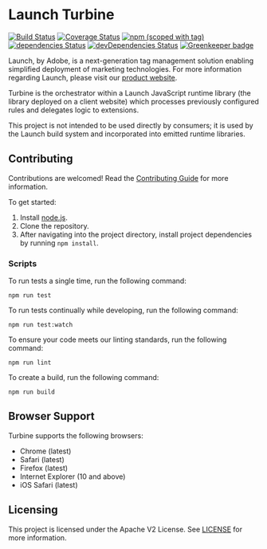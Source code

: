 # Launch Turbine

[![Build Status](https://travis-ci.org/Adobe-Marketing-Cloud/reactor-turbine.svg?branch=master)](https://travis-ci.org/Adobe-Marketing-Cloud/reactor-turbine)
[![Coverage Status](https://coveralls.io/repos/github/Adobe-Marketing-Cloud/reactor-turbine/badge.svg)](https://coveralls.io/github/Adobe-Marketing-Cloud/reactor-turbine)
[![npm (scoped with tag)](https://img.shields.io/npm/v/@adobe/reactor-turbine.svg?style=flat)](https://www.npmjs.com/package/@adobe/reactor-turbine)
[![dependencies Status](https://david-dm.org/Adobe-Marketing-Cloud/reactor-turbine/status.svg)](https://david-dm.org/Adobe-Marketing-Cloud/reactor-turbine)
[![devDependencies Status](https://david-dm.org/Adobe-Marketing-Cloud/reactor-turbine/dev-status.svg)](https://david-dm.org/Adobe-Marketing-Cloud/reactor-turbine?type=dev) [![Greenkeeper badge](https://badges.greenkeeper.io/adobe/reactor-turbine.svg)](https://greenkeeper.io/)

Launch, by Adobe, is a next-generation tag management solution enabling simplified deployment of marketing technologies. For more information regarding Launch, please visit our [product website](http://www.adobe.com/enterprise/cloud-platform/launch.html).

Turbine is the orchestrator within a Launch JavaScript runtime library (the library deployed on a client website) which processes previously configured rules and delegates logic to extensions.

This project is not intended to be used directly by consumers; it is used by the Launch build system and incorporated into emitted runtime libraries.

## Contributing

Contributions are welcomed! Read the [Contributing Guide](CONTRIBUTING.md) for more information.

To get started:

1. Install [node.js](https://nodejs.org/).
3. Clone the repository.
4. After navigating into the project directory, install project dependencies by running `npm install`.

### Scripts

To run tests a single time, run the following command:

`npm run test`

To run tests continually while developing, run the following command:

`npm run test:watch`

To ensure your code meets our linting standards, run the following command:

`npm run lint`

To create a build, run the following command:

`npm run build`

## Browser Support

Turbine supports the following browsers:

* Chrome (latest)
* Safari (latest)
* Firefox (latest)
* Internet Explorer (10 and above)
* iOS Safari (latest)
 
## Licensing

This project is licensed under the Apache V2 License. See [LICENSE](LICENSE) for more information.
